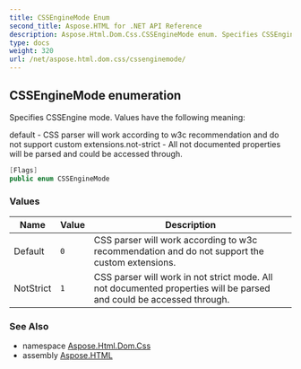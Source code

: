 ```yaml
---
title: CSSEngineMode Enum
second_title: Aspose.HTML for .NET API Reference
description: Aspose.Html.Dom.Css.CSSEngineMode enum. Specifies CSSEngine mode. Values have the following meaning
type: docs
weight: 320
url: /net/aspose.html.dom.css/cssenginemode/
---
```

## CSSEngineMode enumeration

Specifies CSSEngine mode. Values have the following meaning:

default - CSS parser will work according to w3c recommendation and do not support custom extensions.not-strict - All not documented properties will be parsed and could be accessed through.

```csharp
[Flags]
public enum CSSEngineMode
```

### Values

| Name | Value | Description |
| --- | --- | --- |
| Default | `0` | CSS parser will work according to w3c recommendation and do not support the custom extensions. |
| NotStrict | `1` | CSS parser will work in not strict mode. All not documented properties will be parsed and could be accessed through. |

### See Also

* namespace [Aspose.Html.Dom.Css](../../aspose.html.dom.css/)
* assembly [Aspose.HTML](../../)
